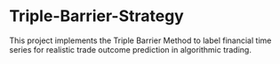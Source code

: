 # Triple-Barrier-Strategy
This project implements the Triple Barrier Method to label financial time series for realistic trade outcome prediction in algorithmic trading.

